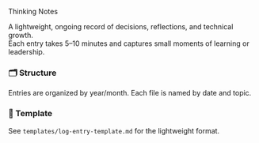  Thinking Notes
 
A lightweight, ongoing record of decisions, reflections, and technical growth.  
Each entry takes 5–10 minutes and captures small moments of learning or leadership.

### 🗂 Structure
Entries are organized by year/month. Each file is named by date and topic.

### 📝 Template
See `templates/log-entry-template.md` for the lightweight format.